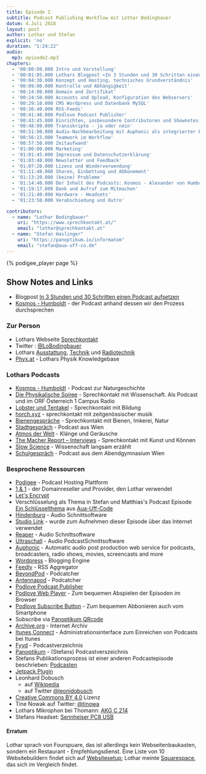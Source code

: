 ```yaml
---
title: Episode 2
subtitle: Podcast Publishing Workflow mit Lothar Bodingbauer
datum: 4.Juli 2018
layout: post
author: Lothar und Stefan
explicit: 'no'
duration: "1:24:22"
audio:
  mp3: episode2.mp3
chapters:
  - '00:00:00.000 Intro und Vorstellung'
  - '00:01:05.000 Lothars Blogpost «In 3 Stunden und 30 Schritten einen Podcast aufsetzen»'
  - '00:04:30.000 Konzept und Hosting, technisches Grundverständnis'
  - '00:09:00.000 Kontrolle und Abhängigkeit'
  - '00:14:00.000 Domain and Zertifikat'
  - '00:24:50.000 Accounts und Upload, Konfiguration des Webservers'
  - '00:29:10.000 CMS Wordpress und Datenbank MySQL'
  - '00:36:40.000 RSS-Feeds'
  - '00:41:40.000 Podlove Podcast Publisher'
  - '00:43:45.000 Einrichten, insbesondere Contributoren und Shownotes'
  - '00:48:00.000 Transskripte - ja oder nein'
  - '00:51:00.000 Audio-Nachbearbeitung mit Auphonic als integrierter Prozessschritt'
  - '00:56:15.000 Teamwork im Workflow'
  - '00:57:50.000 Zeitaufwand'
  - '01:00:00.000 Marketing'
  - '01:01:45.000 Impressum und Datenschutzerklärung'
  - '01:03:40.000 Newsletter und Feedback'
  - '01:07:20.000 Lizenz und Wiederverwendung'
  - '01:11:40.000 Sharen, Einbettung und Abbonement'
  - '01:13:20.000 (keine) Probleme'
  - '01:14:40.000 Der Inhalt des Podcasts: Kosmos - Alexander von Humboldt'
  - '01:19:17.000 Dank und Aufruf zum Mitmachen'
  - '01:21:40.000 Hardware - Headsets'
  - '01:23:50.000 Verabschiedung und Outro'

contributors:
  - name: "Lothar Bodingbauer"
    uri: "https://www.sprechkontakt.at/"
    email: "lothar@sprechkontakt.at"
  - name: "Stefan Haslinger"
    uri: "https://panoptikum.io/informatom"
    email: "stefan@aua-uff-co.de"
---
```


{% podigee_player page %}


## Show Notes and Links


* Blogpost [In 3 Stunden und 30 Schritten einen Podcast aufsetzen](https://www.sprechkontakt.at/2018/01/25/in-drei-stunden-einen-podcast-aufsetzen/)
* [Kosmos - Humboldt](https://kosmos.sprechkontakt.at/) - der Podcast anhand dessen wir den
  Prozess durchsprechen


### Zur Person

* Lothars Webseite [Sprechkontakt](https://www.sprechkontakt.at/)
* Twitter : [@LoBodingbauer](https://twitter.com/LoBodingbauer)
* Lothars [Ausstattung](https://www.sprechkontakt.at/ausstattung/),
  [Technik](https://www.sprechkontakt.at/technik/) und
  [Radiotechnik](https://www.sprechkontakt.at/radiotechnik/)
* [Phyx.at](http://www.phyx.at/) - Lothars Physik Knowledgebase


### Lothars Podcasts

  * [Kosmos - Humboldt](https://kosmos.sprechkontakt.at/) - Podcast zur Naturgeschichte
  * [Die Physikalische Soiree](http://www.physikalischesoiree.at/) - Sprechkontakt mit Wissenschaft.
    Als Podcast und im ORF Österreich 1 Campus Radio
  * [Lobster und Tentakel](https://lut.sprechkontakt.at/) - Sprechkontakt mit Bildung
  * [horch.xyz](http://www.horch.xyz/) - sprechkontakt mit zeitgenössischer musik
  * [Bienengespräche](http://www.bienenpodcast.at/) - Sprechkontakt mit Bienen, Imkerei, Natur
  * [Stadtgespräch](http://sg.sprechkontakt.at/) - Podcast aus Wien
  * [Atmos der Welt](http://adw.sprechkontakt.at/) - Klänge und Geräusche
  * [The Macher Report – Interviews](https://tmr.sprechkontakt.at/) - Sprechkontakt mit Kunst und
    Können
  * [Slow Science](http://www.slowscience.at/) - Wissenschaft langsam erzählt
  * [Schulgespräch](http://schug.sprechkontakt.at/) - Podcast aus dem Abendgymnasium Wien


### Besprochene Ressourcen

* [Podigee](https://www.podigee.com/de/) - Podcast Hosting Plattform
* [1 & 1](https://www.1und1.de/) - der Domainreseller und Provider, den Lothar verwendet
* [Let's Encrypt](https://letsencrypt.org/)
* Verschlüsselung als Thema in Stefan und Matthias's Podcast Episode
  [Ein Schlüsselthema](https://aua-uff-co.de/2017/01/01/episode15.html#603bbf9b) aus
  [Aua-Uff-Code](https://aua-uff-co.de/)
* [Hindenburg](https://hindenburg.com/) - Audio Schnittsoftware
* [Studio Link](https://studio-link.de/) - wurde zum Aufnehmen dieser Episode über das Internet
  verwendet
* [Reaper](http://reaper.fm/) - Audio Schnittsoftware
* [Ultraschall](https://ultraschall.fm/) - Audio PodcastSchnittsoftware
* [Auphonic](https://www.auphonic.com/) - Automatic audio post production web service for podcasts,
  broadcasters, radio shows, movies, screencasts and more
* [Wordpress](https://wordpress.org/) - Blogging Engine
* [Feedly](https://feedly.com/i/my) - RSS Aggregator
* [BeyondPod](http://www.beyondpod.mobi/android/index.htm) - Podcatcher
* [Antennapod](http://antennapod.org/) - Podcatcher
* [Podlove Podcast Publisher](https://podlove.org/podlove-podcast-publisher/)
* [Podlove Web Player](https://podlove.org/podlove-web-player/) - Zum bequemen Abspielen der
  Episoden im Browser
* [Podlove Subscribe Button](https://podlove.org/podlove-subscribe-button/) - Zum bequemen
  Abbonieren auch vom Smartphone
* Subscribe via [Panoptikum QRcode](https://panoptikum.io/podcasts/37715)
* [Archive.org](https://archive.org/) - Internet Archiv
* [Itunes Connect](https://itunesconnect.apple.com/) - Administrationsinterface zum Einreichen von
  Podcasts bei Itunes
* [Fyyd](https://fyyd.de/) - Podcastverzeichnis
* [Panoptikum](https://panoptikum.io/) - (Stefans) Podcastverszeichnis
* Stefans Publikationsprozess ist einer anderen Podcastepisode beschrieben: [Podcasten](https://aua-uff-co.de/2017/03/27/episode21.html#bef291c2)
* [Jetpack Plugin](https://de.wordpress.org/plugins/jetpack/)
* Leonhard Dobusch
  * auf [Wikipedia](https://de.wikipedia.org/wiki/Leonhard_Dobusch)
  * auf Twitter [@leonidobusch](https://twitter.com/leonidobusch)
* [Creative Commons BY 4.0](https://creativecommons.org/licenses/by/4.0/) Lizenz
* Tine Nowak auf Twitter: [@tinowa](https://twitter.com/tinowa)
* Lothars Mikrophon bei Thomann: [AKG C 214](https://www.thomann.de/at/akg_c214.htm)
* Stefans Headset: [Sennheiser PC8 USB](https://en-de.sennheiser.com/usb-pc-headset-stereo-pc-8-usb)

#### Erratum

Lothar sprach von Fourspuare, das ist allerdings kein Webseitenbaukasten, sondern ein
Restaurant - Empfehlungsdienst. Eine Liste von 10 Websitebuildern findet sich auf
[Websitesetup](https://websitesetup.org/website-builders/);
Lothar meinte [Squarespace](https://de.squarespace.com/), das sich im Vergleich findet.
